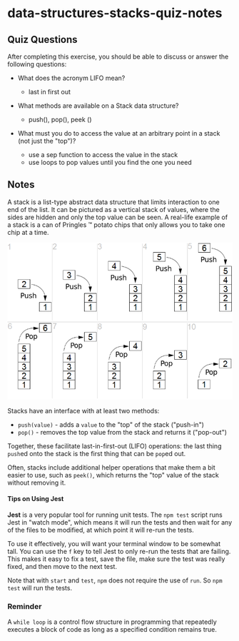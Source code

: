 # data-structures-stacks-quiz-notes

## Quiz Questions

After completing this exercise, you should be able to discuss or answer the following questions:

- What does the acronym LIFO mean?

  - last in first out

- What methods are available on a Stack data structure?

  - push(), pop(), peek ()

- What must you do to access the value at an arbitrary point in a stack (not just the "top")?
  - use a sep function to access the value in the stack
  - use loops to pop values until you find the one you need

## Notes

A stack is a list-type abstract data structure that limits interaction to one end of the list. It can be pictured as a vertical stack of values, where the sides are hidden and only the top value can be seen. A real-life example of a stack is a can of Pringles ™ potato chips that only allows you to take one chip at a time.

![data-structures-stacks](./data-structures-stacks.png)

Stacks have an interface with at least two methods:

- `push(value)` - adds a `value` to the "top" of the stack ("push-in")
- `pop()` - removes the top value from the stack and returns it ("pop-out")

Together, these facilitate last-in-first-out (LIFO) operations: the last thing `push`ed onto the stack is the first thing that can be `pop`ed out.

Often, stacks include additional helper operations that make them a bit easier to use, such as `peek()`, which returns the "top" value of the stack without removing it.

#### Tips on Using Jest

**Jest** is a very popular tool for running unit tests. The `npm test` script runs Jest in "watch mode", which means it will run the tests and then wait for any of the files to be modified, at which point it will re-run the tests.

To use it effectively, you will want your terminal window to be somewhat tall. You can use the `f` key to tell Jest to only re-run the tests that are failing. This makes it easy to fix a test, save the file, make sure the test was really fixed, and then move to the next test.

Note that with `start` and `test`, `npm` does not require the use of `run`. So `npm test` will run the tests.

### Reminder

A `while loop` is a control flow structure in programming that repeatedly executes a block of code as long as a specified condition remains true.
